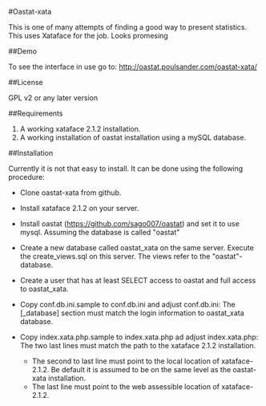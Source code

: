 #Oastat-xata

This is one of many attempts of finding a good way to present statistics. This uses Xataface for the job. Looks promesing

##Demo

To see the interface in use go to: http://oastat.poulsander.com/oastat-xata/ 

##License

GPL v2 or any later version

##Requirements

1. A working xataface 2.1.2 installation. 
2. A working installation of oastat installation using a mySQL database.

##Installation

Currently it is not that easy to install. It can be done using the following procedure:

  * Clone oastat-xata from github.
  * Install xataface 2.1.2 on your server.
  * Install oastat (https://github.com/sago007/oastat) and set it to use mysql. Assuming the database is called "oastat"
  * Create a new database called oastat_xata on the same server. Execute the create_views.sql on this server. The views refer to the "oastat"-database.
  * Create a user that has at least SELECT access to oastat and full access to oastat_xata. 

  * Copy conf.db.ini.sample to conf.db.ini and adjust conf.db.ini: The [_database] section must match the login information to oastat_xata database.
  * Copy index.xata.php.sample to index.xata.php ad adjust index.xata.php: The two last lines must match the path to the xataface 2.1.2 installation. 
    * The second to last line must point to the local location of xataface-2.1.2. Be default it is assumed to be on the same level as the oastat-xata installation.
    * The last line must point to the web assessible location of xataface-2.1.2. 

